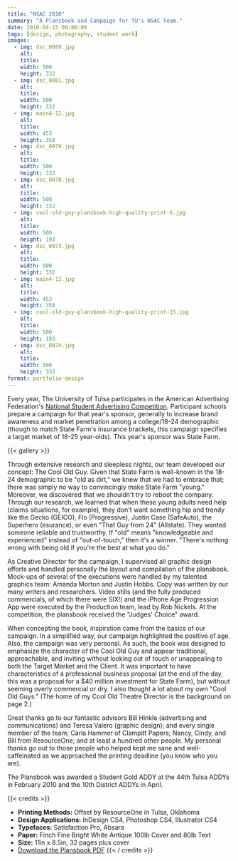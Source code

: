 ```yaml
---
title: "NSAC 2010"
summary: "A Plansbook and Campaign for TU's NSAC Team."
date: 2010-04-15 00:00:00
tags: [design, photography, student work]
images:
  - img: dsc_0089.jpg
    alt:
    title:
    width: 500
    height: 332
  - img: dsc_0081.jpg
    alt:
    title:
    width: 500
    height: 332
  - img: main4-12.jpg
    alt:
    title:
    width: 453
    height: 350
  - img: dsc_0079.jpg
    alt:
    title:
    width: 500
    height: 332
  - img: dsc_0078.jpg
    alt:
    title:
    width: 500
    height: 332
  - img: cool-old-guy-plansbook-high-quality-print-6.jpg
    alt:
    title:
    width: 500
    height: 193
  - img: dsc_0073.jpg
    alt:
    title:
    width: 500
    height: 332
  - img: main4-13.jpg
    alt:
    title:
    width: 453
    height: 350
  - img: cool-old-guy-plansbook-high-quality-print-15.jpg
    alt:
    title:
    width: 500
    height: 193
  - img: dsc_0074.jpg
    alt:
    title:
    width: 500
    height: 332
format: portfolio-design
---
```


Every year, The University of Tulsa participates in the American Advertising Federation's [National Student Advertising Competition](http://www.aaf.org/default.asp?id=122). Participant schools prepare a campaign for that year's sponsor, generally to increase brand awareness and market penetration among a college/18-24 demographic (though to match State Farm's insurance brackets, this campaign specifies a target market of 18-25 year-olds). This year's sponsor was State Farm.

{{< gallery >}}

Through extensive research and sleepless nights, our team developed our concept: The Cool Old Guy. Given that State Farm is well-known in the 18-24 demographic to be "old as dirt," we knew that we had to embrace that; there was simply no way to convincingly make State Farm "young." Moreover, we discovered that we shouldn't try to reboot the company. Through our research, we learned that when these young adults need help (claims situations, for example), they don't want something hip and trendy like the Gecko (GEICO), Flo (Progressive), Justin Case (SafeAuto), the Superhero (esurance), or even "That Guy from 24" (Allstate). They wanted someone reliable and trustworthy. If "old" means "knowledgeable and experienced" instead of "out-of-touch," then it's a winner. "There's nothing wrong with being old if you're the best at what you do."

As Creative Director for the campaign, I supervised all graphic design efforts and handled personally the layout and compilation of the plansbook. Mock-ups of several of the executions were handled by my talented graphics team: Amanda Morton and Justin Hobbs. Copy was written by our many writers and researchers. Video stills (and the fully produced commercials, of which there were SIX!) and the iPhone Age Progression App were executed by the Production team, lead by Rob Nickels. At the competition, the plansbook received the "Judges' Choice" award.

When concepting the book, inspiration came from the basics of our campaign. In a simplified way, our campaign highlighted the positive of age. Also, the campaign was very personal. As such, the book was designed to emphasize the character of the Cool Old Guy and appear traditional, approachable, and inviting without looking out of touch or unappealing to both the Target Market and the Client. It was important to have characteristics of a professional business proposal (at the end of the day, this was a proposal for a $40 million investment for State Farm), but without seeming overly commercial or dry. I also thought a lot about my own "Cool Old Guys." (The home of my Cool Old Theatre Director is the background on page 2.)

Great thanks go to our fantastic advisors Bill Hinkle (advertising and communications) and Teresa Valero (graphic design); and every single member of the team; Carla Hammer of Clampitt Papers; Nancy, Cindy, and Bill from ResourceOne; and at least a hundred other people. My personal thanks go out to those people who helped kept me sane and well-caffeinated as we approached the printing deadline (you know who you are).

The Plansbook was awarded a Student Gold ADDY at the 44th Tulsa ADDYs in February 2010 and the 10th District ADDYs in April.

{{< credits >}}
*   **Printing Methods:** Offset by ResourceOne in Tulsa, Oklahoma
*   **Design Applications:** InDesign CS4, Photoshop CS4, Illustrator CS4
*   **Typefaces:** Satisfaction Pro, Absara
*   **Paper:** Finch Fine Bright White Antique 100lb Cover and 80lb Text
*   **Size:** 11in x 8.5in, 32 pages plus cover
*   [Download the Plansbook PDF](/pdf/tu-nsac2010-plansbook.pdf)
{{< / credits >}}
